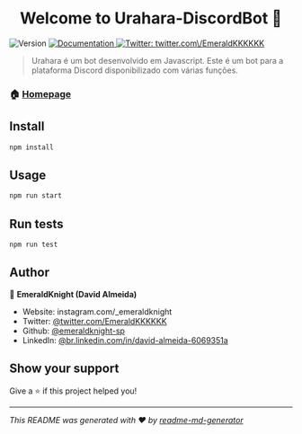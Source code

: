 <h1 align="center">Welcome to Urahara-DiscordBot 👋</h1>
<p>
  <img alt="Version" src="https://img.shields.io/badge/version-1.0.1-blue.svg?cacheSeconds=2592000" />
  <a href="https://github.com/emeraldknight-sp/Urahara-DiscordBot" target="_blank">
    <img alt="Documentation" src="https://img.shields.io/badge/documentation-yes-brightgreen.svg" />
  </a>
  <a href="https://twitter.com/twitter.com\/EmeraldKKKKKK" target="_blank">
    <img alt="Twitter: twitter.com\/EmeraldKKKKKK" src="https://img.shields.io/twitter/follow/twitter.com\/EmeraldKKKKKK.svg?style=social" />
  </a>
</p>

> Urahara é um bot desenvolvido em Javascript. Este é um bot para a plataforma Discord disponibilizado com várias funções.

### 🏠 [Homepage](https://github.com/emeraldknight-sp/Urahara-DiscordBot)

## Install

```sh
npm install
```

## Usage

```sh
npm run start
```

## Run tests

```sh
npm run test
```

## Author

👤 **EmeraldKnight (David Almeida)**

* Website: instagram.com/_emeraldknight
* Twitter: [@twitter.com\/EmeraldKKKKKK](https://twitter.com/twitter.com\/EmeraldKKKKKK)
* Github: [@emeraldknight-sp](https://github.com/emeraldknight-sp)
* LinkedIn: [@br.linkedin.com\/in\/david-almeida-6069351a](https://linkedin.com/in/br.linkedin.com\/in\/david-almeida-6069351a)

## Show your support

Give a ⭐️ if this project helped you!

***
_This README was generated with ❤️ by [readme-md-generator](https://github.com/kefranabg/readme-md-generator)_